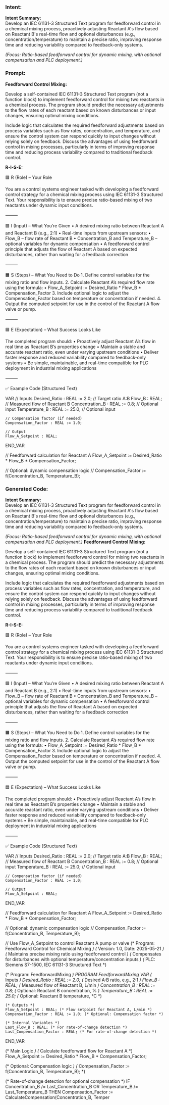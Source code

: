 ### Intent:
**Intent Summary:**  
Develop an IEC 61131-3 Structured Text program for feedforward control in a chemical mixing process, proactively adjusting Reactant A's flow based on Reactant B's real-time flow and optional disturbances (e.g., concentration/temperature) to maintain a precise ratio, improving response time and reducing variability compared to feedback-only systems.  

*(Focus: Ratio-based feedforward control for dynamic mixing, with optional compensation and PLC deployment.)*

### Prompt:
**Feedforward Control Mixing:**

Develop a self-contained IEC 61131-3 Structured Text program (not a function block) to implement feedforward control for mixing two reactants in a chemical process. The program should predict the necessary adjustments to the flow rates of each reactant based on known disturbances or input changes, ensuring optimal mixing conditions.

Include logic that calculates the required feedforward adjustments based on process variables such as flow rates, concentration, and temperature, and ensure the control system can respond quickly to input changes without relying solely on feedback. Discuss the advantages of using feedforward control in mixing processes, particularly in terms of improving response time and reducing process variability compared to traditional feedback control.

**R-I-S-E:**

🟥 R (Role) – Your Role

You are a control systems engineer tasked with developing a feedforward control strategy for a chemical mixing process using IEC 61131-3 Structured Text. Your responsibility is to ensure precise ratio-based mixing of two reactants under dynamic input conditions.

⸻

🟩 I (Input) – What You’re Given
	•	A desired mixing ratio between Reactant A and Reactant B (e.g., 2:1)
	•	Real-time inputs from upstream sensors:
	•	Flow_B – flow rate of Reactant B
	•	Concentration_B and Temperature_B – optional variables for dynamic compensation
	•	A feedforward control principle that adjusts the flow of Reactant A based on expected disturbances, rather than waiting for a feedback correction

⸻

🟧 S (Steps) – What You Need to Do
	1.	Define control variables for the mixing ratio and flow inputs.
	2.	Calculate Reactant A’s required flow rate using the formula:
	•	Flow_A_Setpoint := Desired_Ratio * Flow_B * Compensation_Factor
	3.	Include optional logic to adjust the Compensation_Factor based on temperature or concentration if needed.
	4.	Output the computed setpoint for use in the control of the Reactant A flow valve or pump.

⸻

🟦 E (Expectation) – What Success Looks Like

The completed program should:
	•	Proactively adjust Reactant A’s flow in real time as Reactant B’s properties change
	•	Maintain a stable and accurate reactant ratio, even under varying upstream conditions
	•	Deliver faster response and reduced variability compared to feedback-only systems
	•	Be simple, maintainable, and real-time compatible for PLC deployment in industrial mixing applications

⸻

✅ Example Code (Structured Text)

VAR
    // Inputs
    Desired_Ratio : REAL := 2.0;          // Target ratio A:B
    Flow_B : REAL;                        // Measured flow of Reactant B
    Concentration_B : REAL := 0.8;        // Optional input
    Temperature_B : REAL := 25.0;         // Optional input

    // Compensation factor (if needed)
    Compensation_Factor : REAL := 1.0;

    // Output
    Flow_A_Setpoint : REAL;
END_VAR

// Feedforward calculation for Reactant A
Flow_A_Setpoint := Desired_Ratio * Flow_B * Compensation_Factor;

// Optional: dynamic compensation logic
// Compensation_Factor := f(Concentration_B, Temperature_B);

### Generated Code:
**Intent Summary:**  
Develop an IEC 61131-3 Structured Text program for feedforward control in a chemical mixing process, proactively adjusting Reactant A's flow based on Reactant B's real-time flow and optional disturbances (e.g., concentration/temperature) to maintain a precise ratio, improving response time and reducing variability compared to feedback-only systems.  

*(Focus: Ratio-based feedforward control for dynamic mixing, with optional compensation and PLC deployment.)*
**Feedforward Control Mixing:**

Develop a self-contained IEC 61131-3 Structured Text program (not a function block) to implement feedforward control for mixing two reactants in a chemical process. The program should predict the necessary adjustments to the flow rates of each reactant based on known disturbances or input changes, ensuring optimal mixing conditions.

Include logic that calculates the required feedforward adjustments based on process variables such as flow rates, concentration, and temperature, and ensure the control system can respond quickly to input changes without relying solely on feedback. Discuss the advantages of using feedforward control in mixing processes, particularly in terms of improving response time and reducing process variability compared to traditional feedback control.

**R-I-S-E:**

🟥 R (Role) – Your Role

You are a control systems engineer tasked with developing a feedforward control strategy for a chemical mixing process using IEC 61131-3 Structured Text. Your responsibility is to ensure precise ratio-based mixing of two reactants under dynamic input conditions.

⸻

🟩 I (Input) – What You’re Given
	•	A desired mixing ratio between Reactant A and Reactant B (e.g., 2:1)
	•	Real-time inputs from upstream sensors:
	•	Flow_B – flow rate of Reactant B
	•	Concentration_B and Temperature_B – optional variables for dynamic compensation
	•	A feedforward control principle that adjusts the flow of Reactant A based on expected disturbances, rather than waiting for a feedback correction

⸻

🟧 S (Steps) – What You Need to Do
	1.	Define control variables for the mixing ratio and flow inputs.
	2.	Calculate Reactant A’s required flow rate using the formula:
	•	Flow_A_Setpoint := Desired_Ratio * Flow_B * Compensation_Factor
	3.	Include optional logic to adjust the Compensation_Factor based on temperature or concentration if needed.
	4.	Output the computed setpoint for use in the control of the Reactant A flow valve or pump.

⸻

🟦 E (Expectation) – What Success Looks Like

The completed program should:
	•	Proactively adjust Reactant A’s flow in real time as Reactant B’s properties change
	•	Maintain a stable and accurate reactant ratio, even under varying upstream conditions
	•	Deliver faster response and reduced variability compared to feedback-only systems
	•	Be simple, maintainable, and real-time compatible for PLC deployment in industrial mixing applications

⸻

✅ Example Code (Structured Text)

VAR
    // Inputs
    Desired_Ratio : REAL := 2.0;          // Target ratio A:B
    Flow_B : REAL;                        // Measured flow of Reactant B
    Concentration_B : REAL := 0.8;        // Optional input
    Temperature_B : REAL := 25.0;         // Optional input

    // Compensation factor (if needed)
    Compensation_Factor : REAL := 1.0;

    // Output
    Flow_A_Setpoint : REAL;
END_VAR

// Feedforward calculation for Reactant A
Flow_A_Setpoint := Desired_Ratio * Flow_B * Compensation_Factor;

// Optional: dynamic compensation logic
// Compensation_Factor := f(Concentration_B, Temperature_B);

// Use Flow_A_Setpoint to control Reactant A pump or valve
(* Program: Feedforward Control for Chemical Mixing *)
(* Version: 1.0, Date: 2025-05-21 *)
(* Maintains precise mixing ratio using feedforward control *)
(* Compensates for disturbances with optional temperature/concentration inputs *)
(* PLC: Siemens S7-1500, IEC 61131-3 Structured Text *)

(* Program: FeedforwardMixing *)
PROGRAM FeedforwardMixing
VAR
    (* Inputs *)
    Desired_Ratio : REAL := 2.0; (* Desired A:B ratio, e.g., 2:1 *)
    Flow_B : REAL;               (* Measured flow of Reactant B, L/min *)
    Concentration_B : REAL := 0.8; (* Optional: Reactant B concentration, % *)
    Temperature_B : REAL := 25.0; (* Optional: Reactant B temperature, °C *)

    (* Outputs *)
    Flow_A_Setpoint : REAL; (* Flow setpoint for Reactant A, L/min *)
    Compensation_Factor : REAL := 1.0; (* Optional: Compensation factor *)

    (* Internal Variables *)
    Last_Flow_B : REAL; (* For rate-of-change detection *)
    Last_Compensation_Factor : REAL; (* For rate-of-change detection *)
END_VAR

(* Main Logic *)
(* Calculate feedforward flow for Reactant A *)
Flow_A_Setpoint := Desired_Ratio * Flow_B * Compensation_Factor;

(* Optional: Compensation logic *)
(* Compensation_Factor := f(Concentration_B, Temperature_B); *)

(* Rate-of-change detection for optional compensation *)
IF Concentration_B /= Last_Concentration_B OR Temperature_B /= Last_Temperature_B THEN
    Compensation_Factor := CalculateCompensation(Concentration_B, Temper

